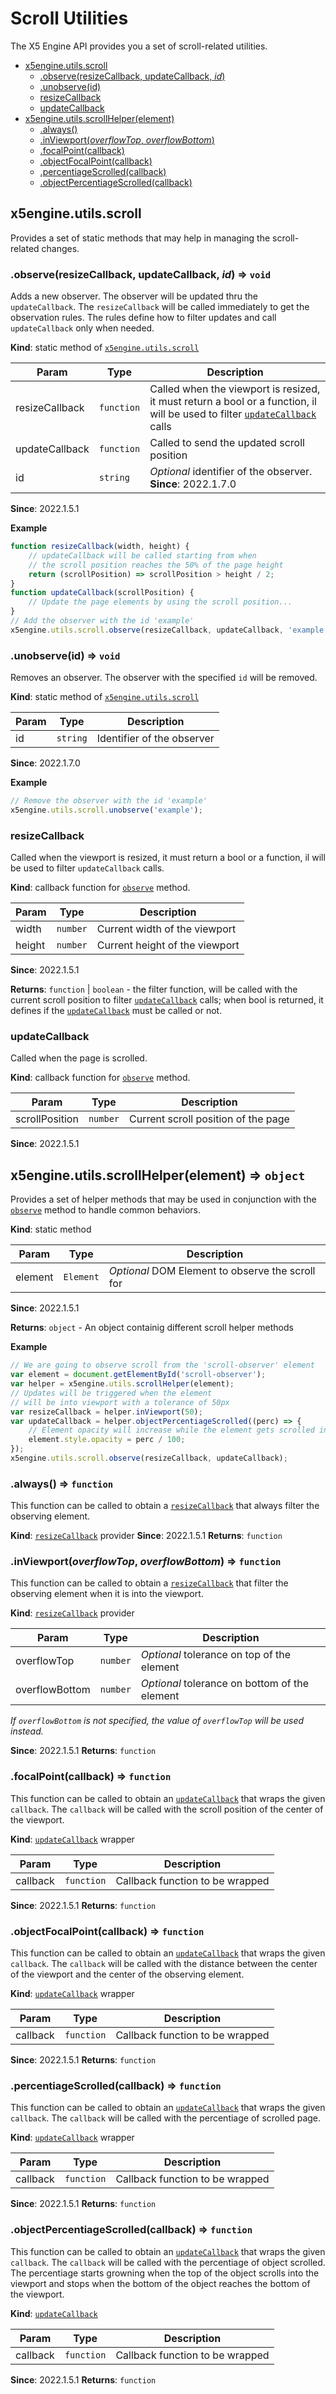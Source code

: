 # Scroll Utilities

The X5 Engine API provides you a set of scroll-related utilities.

* [x5engine.utils.scroll](#module_x5engine.utils.scroll)
    * [.observe(resizeCallback, updateCallback, *id*)](#module_x5engine.utils.scroll.observe)
    * [.unobserve(id)](#module_x5engine.utils.scroll.unobserve)
    * [resizeCallback](#module_x5engine.utils.scroll.resizeCallback)
    * [updateCallback](#module_x5engine.utils.scroll.updateCallback)
* [x5engine.utils.scrollHelper(element)](#module_x5engine.utils.scrollHelper)
    * [.always()](#module_x5engine.utils.scrollHelper.always)
    * [.inViewport(*overflowTop*, *overflowBottom*)](#module_x5engine.utils.scrollHelper.inViewport)
    * [.focalPoint(callback)](#module_x5engine.utils.scrollHelper.focalPoint)
    * [.objectFocalPoint(callback)](#module_x5engine.utils.scrollHelper.objectFocalPoint)
    * [.percentiageScrolled(callback)](#module_x5engine.utils.scrollHelper.percentiageScrolled)
    * [.objectPercentiageScrolled(callback)](#module_x5engine.utils.scrollHelper.objectPercentiageScrolled)

<a name="module_x5engine.utils.scroll"></a>
## x5engine.utils.scroll

Provides a set of static methods that may help in managing the scroll-related changes.

<a name="module_x5engine.utils.scroll.observe"></a>
### .observe(resizeCallback, updateCallback, *id*) ⇒ <code>void</code>

Adds a new observer. The observer will be updated thru the <code>updateCallback</code>.
The <code>resizeCallback</code> will be called immediately to get the observation rules.
The rules define how to filter updates and call <code>updateCallback</code> only when needed.

**Kind**: static method of <code>[x5engine.utils.scroll](#module_x5engine.utils.scroll)</code>

| Param          | Type                  | Description                                                              |
| -------------- | --------------------- | ------------------------------------------------------------------------ |
| resizeCallback | <code>function</code> | Called when the viewport is resized, it must return a bool or a function, il will be used to filter <code>[updateCallback](#module_x5engine.utils.scroll.updateCallback)</code> calls                                                                                                               |
| updateCallback | <code>function</code> | Called to send the updated scroll position                               |
| id             | <code>string</code>   | *Optional* identifier of the observer. **Since**: 2022.1.7.0             |

**Since**: 2022.1.5.1

**Example**
```js
function resizeCallback(width, height) {
    // updateCallback will be called starting from when
    // the scroll position reaches the 50% of the page height
    return (scrollPosition) => scrollPosition > height / 2;
}
function updateCallback(scrollPosition) {
    // Update the page elements by using the scroll position...
}
// Add the observer with the id 'example'
x5engine.utils.scroll.observe(resizeCallback, updateCallback, 'example');
```

<a name="module_x5engine.utils.scroll.unobserve"></a>
### .unobserve(id) ⇒ <code>void</code>

Removes an observer. The observer with the specified <code>id</code> will be removed.

**Kind**: static method of <code>[x5engine.utils.scroll](#module_x5engine.utils.scroll)</code>

| Param | Type                | Description                |
| ----- | ------------------- | -------------------------- |
| id    | <code>string</code> | Identifier of the observer |

**Since**: 2022.1.7.0

**Example**
```js
// Remove the observer with the id 'example'
x5engine.utils.scroll.unobserve('example');
```

<a name="module_x5engine.utils.scroll.resizeCallback"></a>
### resizeCallback

Called when the viewport is resized, it must return a bool or a function, il will be used to filter <code>updateCallback</code> calls.

**Kind**: callback function for <code>[observe](#module_x5engine.utils.scroll.observe)</code> method.

| Param  | Type                | Description                    |
| ------ | ------------------- | ------------------------------ |
| width  | <code>number</code> | Current width of the viewport  |
| height | <code>number</code> | Current height of the viewport |

**Since**: 2022.1.5.1

**Returns**: <code>function</code> &#124; <code>boolean</code> - the filter function, will be called with the current scroll position to filter <code>[updateCallback](#module_x5engine.utils.scroll.updateCallback)</code> calls; when bool is returned, it defines if the <code>[updateCallback](#module_x5engine.utils.scroll.updateCallback)</code> must be called or not.

<a name="module_x5engine.utils.scroll.updateCallback"></a>
### updateCallback

Called when the page is scrolled.

**Kind**: callback function for <code>[observe](#module_x5engine.utils.scroll.observe)</code> method.

| Param           | Type                | Description                          |
| --------------- | ------------------- | ------------------------------------ |
| scrollPosition  | <code>number</code> | Current scroll position of the page  |

**Since**: 2022.1.5.1

<a name="module_x5engine.utils.scrollHelper"></a>
## x5engine.utils.scrollHelper(element) ⇒ <code>object</code>

Provides a set of helper methods that may be used in conjunction with the <code>[observe](#module_x5engine.utils.scroll.observe)</code> method to handle common behaviors.

**Kind**: static method

| Param    | Type                 | Description                                       |
| -------- | -------------------- | ------------------------------------------------- |
| element  | <code>Element</code> | *Optional* DOM Element to observe the scroll for  |

**Since**: 2022.1.5.1

**Returns**: <code>object</code> - An object containig different scroll helper methods

**Example**
```js
// We are going to observe scroll from the 'scroll-observer' element
var element = document.getElementById('scroll-observer');
var helper = x5engine.utils.scrollHelper(element);
// Updates will be triggered when the element
// will be into viewport with a tolerance of 50px
var resizeCallback = helper.inViewport(50);
var updateCallback = helper.objectPercentiageScrolled((perc) => {
    // Element opacity will increase while the element gets scrolled into view
    element.style.opacity = perc / 100;
});
x5engine.utils.scroll.observe(resizeCallback, updateCallback);
```

<a name="module_x5engine.utils.scrollHelper.always"></a>
### .always() ⇒ <code>function</code>

This function can be called to obtain a <code>[resizeCallback](#module_x5engine.utils.scroll.resizeCallback)</code> that always filter the observing element.

**Kind**: <code>[resizeCallback](#module_x5engine.utils.scroll.resizeCallback)</code> provider
**Since**: 2022.1.5.1
**Returns**: <code>function</code>

<a name="module_x5engine.utils.scrollHelper.inViewport"></a>
### .inViewport(*overflowTop*, *overflowBottom*) ⇒ <code>function</code>

This function can be called to obtain a <code>[resizeCallback](#module_x5engine.utils.scroll.resizeCallback)</code> that filter the observing element when it is into the viewport.

**Kind**: <code>[resizeCallback](#module_x5engine.utils.scroll.resizeCallback)</code> provider

| Param           | Type                | Description                                     |
| --------------- | ------------------- | ----------------------------------------------- |
| overflowTop     | <code>number</code> | *Optional* tolerance on top of the element     |
| overflowBottom  | <code>number</code> | *Optional* tolerance on bottom of the element  |

*If <code>overflowBottom</code> is not specified, the value of <code>overflowTop</code> will be used instead.*

**Since**: 2022.1.5.1
**Returns**: <code>function</code>

<a name="module_x5engine.utils.scrollHelper.focalPoint"></a>
### .focalPoint(callback) ⇒ <code>function</code>

This function can be called to obtain an <code>[updateCallback](#module_x5engine.utils.scroll.updateCallback)</code> that wraps the given <code>callback</code>. The <code>callback</code> will be called with the scroll position of the center of the viewport.

**Kind**: <code>[updateCallback](#module_x5engine.utils.scroll.updateCallback)</code> wrapper

| Param        | Type                  | Description                         |
| ------------ | --------------------- | ----------------------------------- |
| callback     | <code>function</code> | Callback function to be wrapped     |

**Since**: 2022.1.5.1
**Returns**: <code>function</code>

<a name="module_x5engine.utils.scrollHelper.objectFocalPoint"></a>
### .objectFocalPoint(callback) ⇒ <code>function</code>

This function can be called to obtain an <code>[updateCallback](#module_x5engine.utils.scroll.updateCallback)</code> that wraps the given <code>callback</code>. The <code>callback</code> will be called with the distance between the center of the viewport and the center of the observing element.

**Kind**: <code>[updateCallback](#module_x5engine.utils.scroll.updateCallback)</code> wrapper

| Param        | Type                  | Description                         |
| ------------ | --------------------- | ----------------------------------- |
| callback     | <code>function</code> | Callback function to be wrapped     |

**Since**: 2022.1.5.1
**Returns**: <code>function</code>

<a name="module_x5engine.utils.scrollHelper.percentiageScrolled"></a>
### .percentiageScrolled(callback) ⇒ <code>function</code>

This function can be called to obtain an <code>[updateCallback](#module_x5engine.utils.scroll.updateCallback)</code> that wraps the given <code>callback</code>. The <code>callback</code> will be called with the percentiage of scrolled page.

**Kind**: <code>[updateCallback](#module_x5engine.utils.scroll.updateCallback)</code> wrapper

| Param        | Type                  | Description                         |
| ------------ | --------------------- | ----------------------------------- |
| callback     | <code>function</code> | Callback function to be wrapped     |

**Since**: 2022.1.5.1
**Returns**: <code>function</code>

<a name="module_x5engine.utils.scrollHelper.objectPercentiageScrolled"></a>
### .objectPercentiageScrolled(callback) ⇒ <code>function</code>

This function can be called to obtain an <code>[updateCallback](#module_x5engine.utils.scroll.updateCallback)</code> that wraps the given <code>callback</code>. The <code>callback</code> will be called with the percentiage of object scrolled. The percentiage starts growning when the top of the object scrolls into the viewport and stops when the bottom of the object reaches the bottom of the viewport.

**Kind**: <code>[updateCallback](#module_x5engine.utils.scroll.updateCallback)</code>

| Param        | Type                  | Description                         |
| ------------ | --------------------- | ----------------------------------- |
| callback     | <code>function</code> | Callback function to be wrapped     |

**Since**: 2022.1.5.1
**Returns**: <code>function</code>
